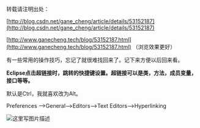 转载请注明出处：

[http://blog.csdn.net/gane_cheng/article/details/53152187](http://blog.csdn.net/gane_cheng/article/details/53152187)

[http://www.ganecheng.tech/blog/53152187.html](http://www.ganecheng.tech/blog/53152187.html) （浏览效果更好）

有一些常用的操作技巧，忘记了就很难找回来了。记下来方便以后回来看。

**Eclipse点击超链接时，跳转的快捷键设置。超链接可以是类，方法，成员变量，接口等等。**

默认是Ctrl，我就喜欢改为Alt。

Preferences ——>General——>Editors——>Text Editors——>Hyperlinking

![这里写图片描述](http://img.blog.csdn.net/20161113211054096)

